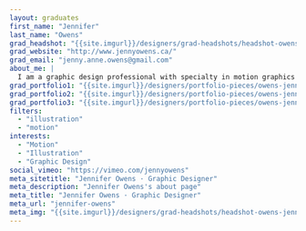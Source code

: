 ```yaml
---
layout: graduates
first_name: "Jennifer"
last_name: "Owens"
grad_headshot: "{{site.imgurl}}/designers/grad-headshots/headshot-owens-jennifer.jpg"
grad_website: "http://www.jennyowens.ca/"
grad_email: "jenny.anne.owens@gmail.com"
about_me: |
  I am a graphic design professional with specialty in motion graphics and illustration. My background is in video production. I have experience working in both the public and private sector.
grad_portfolio1: "{{site.imgurl}}/designers/portfolio-pieces/owens-jennifer-portfolio1.jpg"
grad_portfolio2: "{{site.imgurl}}/designers/portfolio-pieces/owens-jennifer-portfolio2.jpg"
grad_portfolio3: "{{site.imgurl}}/designers/portfolio-pieces/owens-jennifer-portfolio3.jpg"
filters:
  - "illustration"
  - "motion"
interests:
  - "Motion"
  - "Illustration"
  - "Graphic Design"
social_vimeo: "https://vimeo.com/jennyowens"
meta_sitetitle: "Jennifer Owens · Graphic Designer"
meta_description: "Jennifer Owens's about page"
meta_title: "Jennifer Owens · Graphic Designer"
meta_url: "jennifer-owens"
meta_img: "{{site.imgurl}}/designers/grad-headshots/headshot-owens-jennifer.jpg"
---
```

